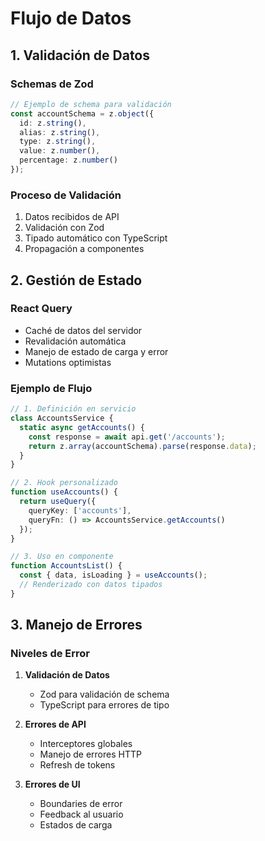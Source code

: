 # Flujo de Datos

## 1. Validación de Datos

### Schemas de Zod
```typescript
// Ejemplo de schema para validación
const accountSchema = z.object({
  id: z.string(),
  alias: z.string(),
  type: z.string(),
  value: z.number(),
  percentage: z.number()
});
```

### Proceso de Validación
1. Datos recibidos de API
2. Validación con Zod
3. Tipado automático con TypeScript
4. Propagación a componentes

## 2. Gestión de Estado

### React Query
- Caché de datos del servidor
- Revalidación automática
- Manejo de estado de carga y error
- Mutations optimistas

### Ejemplo de Flujo
```typescript
// 1. Definición en servicio
class AccountsService {
  static async getAccounts() {
    const response = await api.get('/accounts');
    return z.array(accountSchema).parse(response.data);
  }
}

// 2. Hook personalizado
function useAccounts() {
  return useQuery({
    queryKey: ['accounts'],
    queryFn: () => AccountsService.getAccounts()
  });
}

// 3. Uso en componente
function AccountsList() {
  const { data, isLoading } = useAccounts();
  // Renderizado con datos tipados
}
```

## 3. Manejo de Errores

### Niveles de Error
1. **Validación de Datos**
   - Zod para validación de schema
   - TypeScript para errores de tipo

2. **Errores de API**
   - Interceptores globales
   - Manejo de errores HTTP
   - Refresh de tokens

3. **Errores de UI**
   - Boundaries de error
   - Feedback al usuario
   - Estados de carga